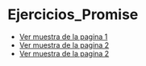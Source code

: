 # Ejercicios_Promise

- [Ver muestra de la pagina 1](https://promise1.netlify.app/)
- [Ver muestra de la pagina 2](https://promise2.netlify.app/)
- [Ver muestra de la pagina 2](https://promise3.netlify.app)
